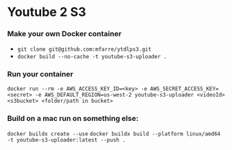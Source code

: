 
# Youtube 2 S3

### Make your own Docker container

* `git clone git@github.com:mfarre/ytdlps3.git`
* `docker build --no-cache -t youtube-s3-uploader .`

### Run your container
`docker run --rm -e AWS_ACCESS_KEY_ID=<key> -e AWS_SECRET_ACCESS_KEY=<secret> -e AWS_DEFAULT_REGION=us-west-2 youtube-s3-uploader <videoId> <s3bucket> <folder/path in bucket>`


### Build on a mac run on something else:
`docker buildx create --use`
`docker buildx build --platform linux/amd64 -t youtube-s3-uploader:latest --push .`
